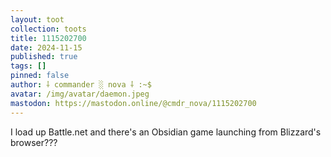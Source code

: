 ```yaml
---
layout: toot
collection: toots
title: 1115202700
date: 2024-11-15
published: true
tags: []
pinned: false
author: ⸸ commander ░ nova ⸸ :~$
avatar: /img/avatar/daemon.jpeg
mastodon: https://mastodon.online/@cmdr_nova/1115202700
---
```


I load up Battle.net and there's an Obsidian game launching from Blizzard's browser???
